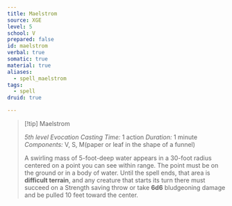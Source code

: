 ```yaml
---
title: Maelstrom
source: XGE
level: 5
school: V
prepared: false
id: maelstrom
verbal: true
somatic: true
material: true
aliases:
  - spell_maelstrom
tags:
  - spell
druid: true

---
```

>[!tip] Maelstrom
>
> *5th level Evocation*
> *Casting Time:* 1 action
> *Duration:* 1 minute
> *Components:* V, S, M(paper or leaf in the shape of a funnel)
>
>A swirling mass of 5-foot-deep water appears in a 30-foot radius centered on a point you can see within range. The point must be on the ground or in a body of water. Until the spell ends, that area is **difficult terrain**, and any creature that starts its turn there must succeed on a Strength saving throw or take **6d6** bludgeoning damage and be pulled 10 feet toward the center.
>

